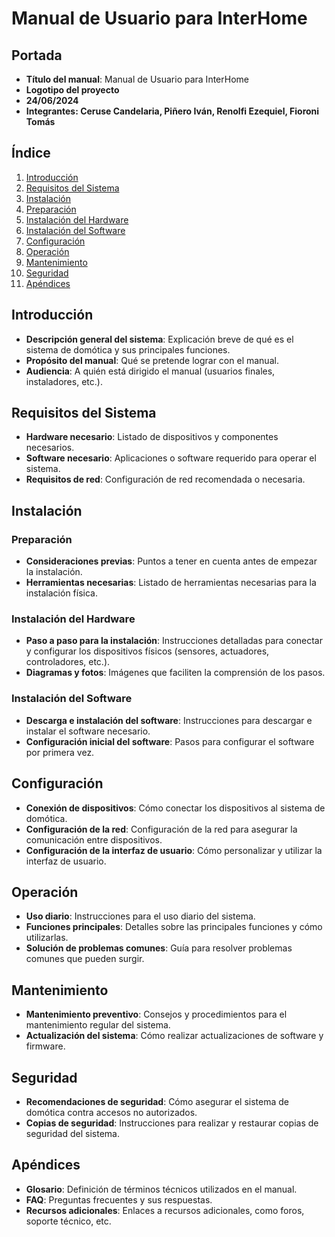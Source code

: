 # Manual de Usuario para InterHome

## Portada
- **Título del manual**: Manual de Usuario para InterHome
- **Logotipo del proyecto**
- **24/06/2024**
- **Integrantes: Ceruse Candelaria, Piñero Iván, Renolfi Ezequiel, Fioroni Tomás**

## Índice
1. [Introducción](#id1)
2. [Requisitos del Sistema](#id2)
3. [Instalación](#id3)
4. [Preparación](#id4)
5. [Instalación del Hardware](#id5)
6. [Instalación del Software](#id6)
7. [Configuración](#id7)
8. [Operación](#id8)
9. [Mantenimiento](#id9)
10. [Seguridad](#id10)
11. [Apéndices](#id11)


## Introducción<a name="id1"></a>
- **Descripción general del sistema**: Explicación breve de qué es el sistema de domótica y sus principales funciones.
- **Propósito del manual**: Qué se pretende lograr con el manual.
- **Audiencia**: A quién está dirigido el manual (usuarios finales, instaladores, etc.).

## Requisitos del Sistema<a name="id2"></a>
- **Hardware necesario**: Listado de dispositivos y componentes necesarios.
- **Software necesario**: Aplicaciones o software requerido para operar el sistema.
- **Requisitos de red**: Configuración de red recomendada o necesaria.

## Instalación<a name="id3"></a>

### Preparación<a name="id4"></a>
- **Consideraciones previas**: Puntos a tener en cuenta antes de empezar la instalación.
- **Herramientas necesarias**: Listado de herramientas necesarias para la instalación física.

### Instalación del Hardware<a name="id5"></a>
- **Paso a paso para la instalación**: Instrucciones detalladas para conectar y configurar los dispositivos físicos (sensores, actuadores, controladores, etc.).
- **Diagramas y fotos**: Imágenes que faciliten la comprensión de los pasos.

### Instalación del Software<a name="id6"></a>
- **Descarga e instalación del software**: Instrucciones para descargar e instalar el software necesario.
- **Configuración inicial del software**: Pasos para configurar el software por primera vez.

## Configuración<a name="id7"></a>
- **Conexión de dispositivos**: Cómo conectar los dispositivos al sistema de domótica.
- **Configuración de la red**: Configuración de la red para asegurar la comunicación entre dispositivos.
- **Configuración de la interfaz de usuario**: Cómo personalizar y utilizar la interfaz de usuario.

## Operación<a name="id8"></a>
- **Uso diario**: Instrucciones para el uso diario del sistema.
- **Funciones principales**: Detalles sobre las principales funciones y cómo utilizarlas.
- **Solución de problemas comunes**: Guía para resolver problemas comunes que pueden surgir.

## Mantenimiento<a name="id9"></a>
- **Mantenimiento preventivo**: Consejos y procedimientos para el mantenimiento regular del sistema.
- **Actualización del sistema**: Cómo realizar actualizaciones de software y firmware.

## Seguridad<a name="id10"></a>
- **Recomendaciones de seguridad**: Cómo asegurar el sistema de domótica contra accesos no autorizados.
- **Copias de seguridad**: Instrucciones para realizar y restaurar copias de seguridad del sistema.

## Apéndices<a name="id11"></a>
- **Glosario**: Definición de términos técnicos utilizados en el manual.
- **FAQ**: Preguntas frecuentes y sus respuestas.
- **Recursos adicionales**: Enlaces a recursos adicionales, como foros, soporte técnico, etc.
